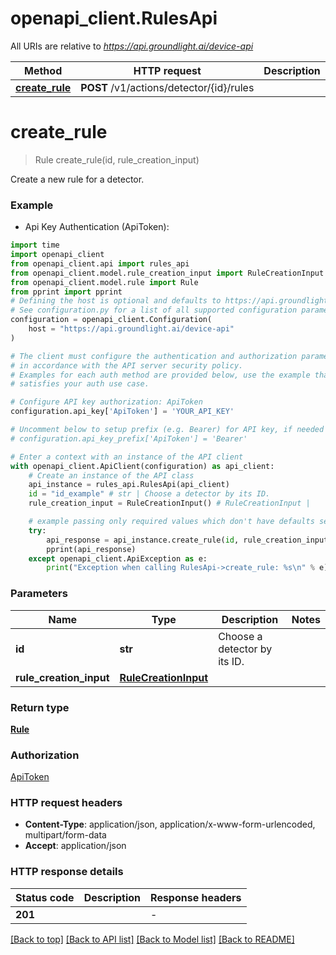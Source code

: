 # openapi_client.RulesApi

All URIs are relative to *https://api.groundlight.ai/device-api*

Method | HTTP request | Description
------------- | ------------- | -------------
[**create_rule**](RulesApi.md#create_rule) | **POST** /v1/actions/detector/{id}/rules | 


# **create_rule**
> Rule create_rule(id, rule_creation_input)



Create a new rule for a detector.

### Example

* Api Key Authentication (ApiToken):

```python
import time
import openapi_client
from openapi_client.api import rules_api
from openapi_client.model.rule_creation_input import RuleCreationInput
from openapi_client.model.rule import Rule
from pprint import pprint
# Defining the host is optional and defaults to https://api.groundlight.ai/device-api
# See configuration.py for a list of all supported configuration parameters.
configuration = openapi_client.Configuration(
    host = "https://api.groundlight.ai/device-api"
)

# The client must configure the authentication and authorization parameters
# in accordance with the API server security policy.
# Examples for each auth method are provided below, use the example that
# satisfies your auth use case.

# Configure API key authorization: ApiToken
configuration.api_key['ApiToken'] = 'YOUR_API_KEY'

# Uncomment below to setup prefix (e.g. Bearer) for API key, if needed
# configuration.api_key_prefix['ApiToken'] = 'Bearer'

# Enter a context with an instance of the API client
with openapi_client.ApiClient(configuration) as api_client:
    # Create an instance of the API class
    api_instance = rules_api.RulesApi(api_client)
    id = "id_example" # str | Choose a detector by its ID.
    rule_creation_input = RuleCreationInput() # RuleCreationInput | 

    # example passing only required values which don't have defaults set
    try:
        api_response = api_instance.create_rule(id, rule_creation_input)
        pprint(api_response)
    except openapi_client.ApiException as e:
        print("Exception when calling RulesApi->create_rule: %s\n" % e)
```


### Parameters

Name | Type | Description  | Notes
------------- | ------------- | ------------- | -------------
 **id** | **str**| Choose a detector by its ID. |
 **rule_creation_input** | [**RuleCreationInput**](RuleCreationInput.md)|  |

### Return type

[**Rule**](Rule.md)

### Authorization

[ApiToken](../README.md#ApiToken)

### HTTP request headers

 - **Content-Type**: application/json, application/x-www-form-urlencoded, multipart/form-data
 - **Accept**: application/json


### HTTP response details

| Status code | Description | Response headers |
|-------------|-------------|------------------|
**201** |  |  -  |

[[Back to top]](#) [[Back to API list]](../README.md#documentation-for-api-endpoints) [[Back to Model list]](../README.md#documentation-for-models) [[Back to README]](../README.md)

